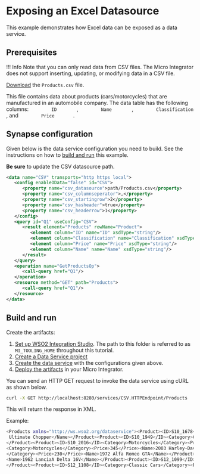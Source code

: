 # Exposing an Excel Datasource

This example demonstrates how Excel data can be exposed as a data service.

## Prerequisites

!!! Info
    Note that you can only read data from CSV files. The Micro Integrator does not support inserting, updating, or modifying data in a CSV file.

[Download](https://github.com/wso2-docs/WSO2_EI/blob/master/data-service-resources/Products.csv) the `Products.csv` file.

This file contains data about products (cars/motorcycles) that are
manufactured in an automobile company. The data table has the following
columns: `         ID        ` , `         Name        ` ,
`         Classification        ` , and `         Price        `.

## Synapse configuration
Given below is the data service configuration you need to build. See the instructions on how to [build and run](#build-and-run) this example.

**Be sure** to update the CSV datasource path.

```xml
<data name="CSV" transports="http https local">
   <config enableOData="false" id="CSV">
      <property name="csv_datasource">path/Products.csv</property>
      <property name="csv_columnseperator">,</property>
      <property name="csv_startingrow">2</property>
      <property name="csv_hasheader">true</property>
      <property name="csv_headerrow">1</property>
   </config>
   <query id="Q1" useConfig="CSV">
      <result element="Products" rowName="Product">
         <element column="ID" name="ID" xsdType="string"/>
         <element column="Classification" name="Classification" xsdType="string"/>
         <element column="Price" name="Price" xsdType="string"/>
         <element column="Name" name="Name" xsdType="string"/>
      </result>
   </query>
   <operation name="GetProductsOp">
      <call-query href="Q1"/>
   </operation>
   <resource method="GET" path="Products">
      <call-query href="Q1"/>
   </resource>
</data>
```

## Build and run

Create the artifacts:

1. [Set up WSO2 Integration Studio](../../../../develop/installing-WSO2-Integration-Studio). The path to this folder is referred to as `MI_TOOLING_HOME` throughout this tutorial.      
2. [Create a Data Service project](../../../../develop/creating-projects/#data-services-project)
4. [Create the data service](../../../../develop/creating-artifacts/data-services/creating-data-services) with the configurations given above.
5. [Deploy the artifacts](../../../../develop/deploy-and-run) in your Micro Integrator. 

You can send an HTTP GET request to invoke the data service using cURL
as shown below.

```bash
curl -X GET http://localhost:8280/services/CSV.HTTPEndpoint/Products
```

This will return the response in XML.

Example:

```bash
<Products xmlns="http://ws.wso2.org/dataservice"><Product><ID>S10_1678</ID><Category>Motorcycles</Category><Price>1000</Price><Name>1969 Harley Davidson
 Ultimate Chopper</Name></Product><Product><ID>S10_1949</ID><Category>Classic Cars</Category><Price>600</Price><Name>1952 Alpine Renault 1300</Name>
</Product><Product><ID>S10_2016</ID><Category>Motorcycles</Category><Price>456</Price><Name>1996 Moto Guzzi 1100i</Name></Product><Product><ID>S10_4698</ID>
<Category>Motorcycles</Category><Price>345</Price><Name>2003 Harley-Davidson Eagle Drag Bike</Name></Product><Product><ID>S10_4757</ID><Category>Classic Cars
</Category><Price>230</Price><Name>1972 Alfa Romeo GTA</Name></Product><Product><ID>S10_4962</ID><Category>Classic Cars</Category><Price>890</Price>
<Name>1962 LanciaA Delta 16V</Name></Product><Product><ID>S12_1099</ID><Category>Classic Cars</Category><Price>560</Price><Name>1968 Ford Mustang</Name>
</Product><Product><ID>S12_1108</ID><Category>Classic Cars</Category><Price>900</Price><Name>2001 Ferrari Enzo</Name></Product></Products>
```